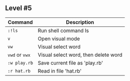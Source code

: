 ## Level #5

Command		| Description
---		| ---
`:!ls`		| Run shell command Is
`v`		| Open visual mode
`vw`		| Visual select word
`vwd` or `vwx`	| Visual select word, then delete word
`:w play.rb`	| Save current file as 'play.rb'
`:r hat.rb`	| Read in file 'hat.rb'

